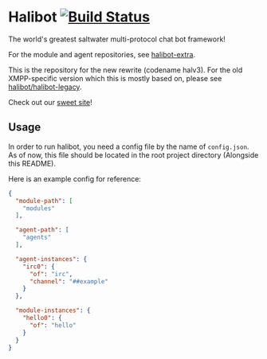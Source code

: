 # Halibot [![Build Status](https://travis-ci.org/Halibot/halibot.svg)](https://travis-ci.org/Halibot/halibot)
The world's greatest saltwater multi-protocol chat bot framework!

For the module and agent repositories, see [halibot-extra](https://github.com/halibot-extra).

This is the repository for the new rewrite (codename halv3). For the old XMPP-specific version which this is mostly based on, please see [halibot/halibot-legacy](http://github.com/halibot/halibot-legacy).

Check out our [sweet site](https://halibot.github.io)!

## Usage

In order to run halibot, you need a config file by the name of `config.json`. As of now, this file should be located in the root project directory (Alongside this README).

Here is an example config for reference:

```json
{
  "module-path": [
    "modules"
  ],

  "agent-path": [
    "agents"
  ],

  "agent-instances": {
    "irc0": {
      "of": "irc",
      "channel": "##example"
    }
  },

  "module-instances": {
    "hello0": {
      "of": "hello"
    }
  }
}
```
